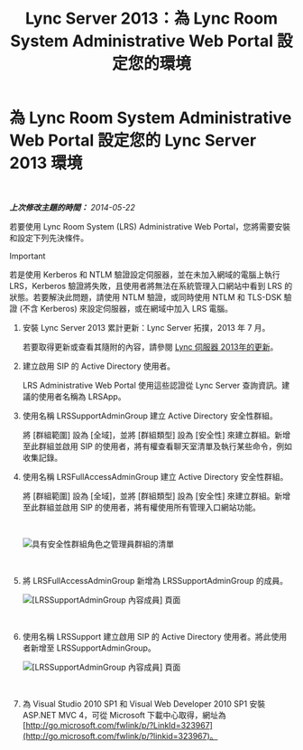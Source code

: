 ﻿---
title: Lync Server 2013：為 Lync Room System Administrative Web Portal 設定您的環境
TOCTitle: 為 Lync Room System Administrative Web Portal 設定您的環境
ms:assetid: 1bf3cc55-cfa8-46ee-a8bc-6dab3bff76b2
ms:mtpsurl: https://technet.microsoft.com/zh-tw/library/Dn436325(v=OCS.15)
ms:contentKeyID: 59602852
ms.date: 08/10/2015
mtps_version: v=OCS.15
ms.translationtype: HT
---

# 為 Lync Room System Administrative Web Portal 設定您的 Lync Server 2013 環境

 

_**上次修改主題的時間：** 2014-05-22_

若要使用 Lync Room System (LRS) Administrative Web Portal，您將需要安裝和設定下列先決條件。

> [!IMPORTANT]  
> 若是使用 Kerberos 和 NTLM 驗證設定伺服器，並在未加入網域的電腦上執行 LRS，Kerberos 驗證將失敗，且使用者將無法在系統管理入口網站中看到 LRS 的狀態。若要解決此問題，請使用 NTLM 驗證，或同時使用 NTLM 和 TLS-DSK 驗證 (不含 Kerberos) 來設定伺服器，或在網域中加入 LRS 電腦。



1.  安裝 Lync Server 2013 累計更新：Lync Server 拓撲，2013 年 7 月。
    
    若要取得更新或查看其隨附的內容，請參閱 [Lync 伺服器 2013年的更新](http://go.microsoft.com/fwlink/p/?linkid=323959)。

2.  建立啟用 SIP 的 Active Directory 使用者。
    
    LRS Administrative Web Portal 使用這些認證從 Lync Server 查詢資訊。建議的使用者名稱為 LRSApp。

3.  使用名稱 LRSSupportAdminGroup 建立 Active Directory 安全性群組。
    
    將 \[群組範圍\] 設為 \[全域\]，並將 \[群組類型\] 設為 \[安全性\] 來建立群組。新增至此群組並啟用 SIP 的使用者，將有權查看聊天室清單及執行某些命令，例如收集記錄。

4.  使用名稱 LRSFullAccessAdminGroup 建立 Active Directory 安全性群組。
    
    將 \[群組範圍\] 設為 \[全域\]，並將 \[群組類型\] 設為 \[安全性\] 來建立群組。新增至此群組並啟用 SIP 的使用者，將有權使用所有管理入口網站功能。
    
     
    
    ![具有安全性群組角色之管理員群組的清單](images/Dn436325.5d432819-a2e2-452c-bc2a-5d4ee79d8c33(OCS.15).png "具有安全性群組角色之管理員群組的清單")  
    
     

5.  將 LRSFullAccessAdminGroup 新增為 LRSSupportAdminGroup 的成員。
    
    ![\[LRSSupportAdminGroup 內容成員\] 頁面](images/Dn436325.91a4a28a-cacf-4ef6-aac1-915ec41c9648(OCS.15).png "[LRSSupportAdminGroup 內容成員] 頁面")  
    
     

6.  使用名稱 LRSSupport 建立啟用 SIP 的 Active Directory 使用者。將此使用者新增至 LRSSupportAdminGroup。
    
    ![\[LRSSupportAdminGroup 內容成員\] 頁面](images/Dn436325.7638055d-22ac-4909-914d-1966f5623909(OCS.15).png "[LRSSupportAdminGroup 內容成員] 頁面")  
    
     

7.  為 Visual Studio 2010 SP1 和 Visual Web Developer 2010 SP1 安裝 ASP.NET MVC 4，可從 Microsoft 下載中心取得，網址為 [http://go.microsoft.com/fwlink/p/?LinkId=323967](http://go.microsoft.com/fwlink/p/?linkid=323967)。


